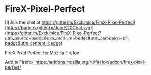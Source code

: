 FireX-Pixel-Perfect
===================

[![Join the chat at https://gitter.im/Exclumice/FireX-Pixel-Perfect](https://badges.gitter.im/Join%20Chat.svg)](https://gitter.im/Exclumice/FireX-Pixel-Perfect?utm_source=badge&utm_medium=badge&utm_campaign=pr-badge&utm_content=badge)

FireX Pixel Perfect for Mozilla Firefox

Add to Firefox: https://addons.mozilla.org/ru/firefox/addon/firex-pixel-perfect/
